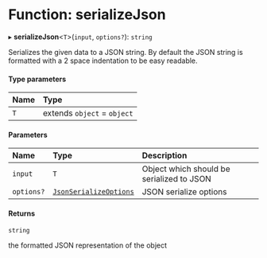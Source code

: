 # Function: serializeJson

▸ **serializeJson**\<`T`\>(`input`, `options?`): `string`

Serializes the given data to a JSON string.
By default the JSON string is formatted with a 2 space indentation to be easy readable.

#### Type parameters

| Name | Type                        |
| :--- | :-------------------------- |
| `T`  | extends `object` = `object` |

#### Parameters

| Name       | Type                                                                                     | Description                               |
| :--------- | :--------------------------------------------------------------------------------------- | :---------------------------------------- |
| `input`    | `T`                                                                                      | Object which should be serialized to JSON |
| `options?` | [`JsonSerializeOptions`](../../reference/core-api/devkit/documents/JsonSerializeOptions) | JSON serialize options                    |

#### Returns

`string`

the formatted JSON representation of the object
